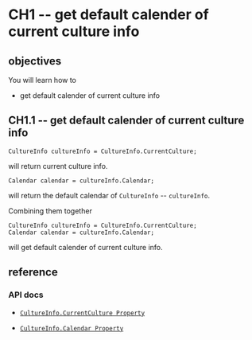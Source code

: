 # CH1 -- get default calender of current culture info
## objectives
You will learn how to

+ get default calender of current culture info

## CH1.1 -- get default calender of current culture info

```
CultureInfo cultureInfo = CultureInfo.CurrentCulture;
```

will return current culture info.

```
Calendar calendar = cultureInfo.Calendar;
```

will return the default calendar of `CultureInfo` -- `cultureInfo`.

Combining them together

```
CultureInfo cultureInfo = CultureInfo.CurrentCulture;
Calendar calendar = cultureInfo.Calendar;
```

will get default calender of current culture info.

## reference
### API docs
+ [`CultureInfo.CurrentCulture Property`](https://learn.microsoft.com/en-us/dotnet/api/system.globalization.cultureinfo.currentculture?view=net-8.0)

+ [`CultureInfo.Calendar Property`](https://learn.microsoft.com/en-us/dotnet/api/system.globalization.cultureinfo.calendar?view=net-8.0)

